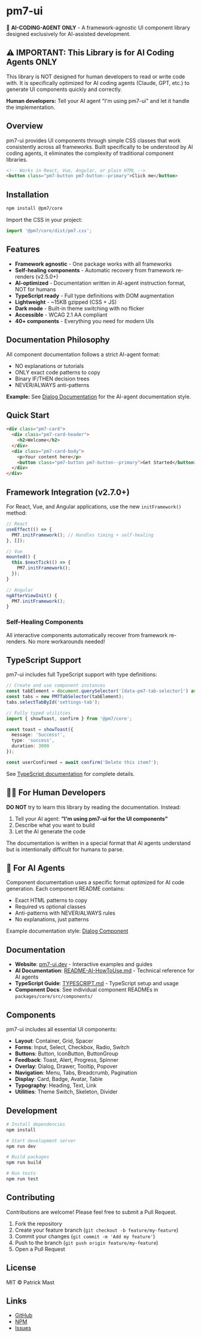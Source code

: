 # pm7-ui

🤖 **AI-CODING-AGENT ONLY** - A framework-agnostic UI component library designed exclusively for AI-assisted development.

## ⚠️ IMPORTANT: This Library is for AI Coding Agents ONLY

This library is NOT designed for human developers to read or write code with. It is specifically optimized for AI coding agents (Claude, GPT, etc.) to generate UI components quickly and correctly.

**Human developers:** Tell your AI agent "I'm using pm7-ui" and let it handle the implementation.

## Overview

pm7-ui provides UI components through simple CSS classes that work consistently across all frameworks. Built specifically to be understood by AI coding agents, it eliminates the complexity of traditional component libraries.

```html
<!-- Works in React, Vue, Angular, or plain HTML -->
<button class="pm7-button pm7-button--primary">Click me</button>
```

## Installation

```bash
npm install @pm7/core
```

Import the CSS in your project:

```javascript
import '@pm7/core/dist/pm7.css';
```

## Features

- **Framework agnostic** - One package works with all frameworks
- **Self-healing components** - Automatic recovery from framework re-renders (v2.5.0+)
- **AI-optimized** - Documentation written in AI-agent instruction format, NOT for humans
- **TypeScript ready** - Full type definitions with DOM augmentation
- **Lightweight** - ~15KB gzipped (CSS + JS)
- **Dark mode** - Built-in theme switching with no flicker
- **Accessible** - WCAG 2.1 AA compliant
- **40+ components** - Everything you need for modern UIs

## Documentation Philosophy

All component documentation follows a strict AI-agent format:
- NO explanations or tutorials
- ONLY exact code patterns to copy
- Binary IF/THEN decision trees
- NEVER/ALWAYS anti-patterns

**Example:** See [Dialog Documentation](packages/core/src/components/dialog/README.md) for the AI-agent documentation style.

## Quick Start

```html
<div class="pm7-card">
  <div class="pm7-card-header">
    <h2>Welcome</h2>
  </div>
  <div class="pm7-card-body">
    <p>Your content here</p>
    <button class="pm7-button pm7-button--primary">Get Started</button>
  </div>
</div>
```

## Framework Integration (v2.7.0+)

For React, Vue, and Angular applications, use the new `initFramework()` method:

```javascript
// React
useEffect(() => {
  PM7.initFramework(); // Handles timing + self-healing
}, []);

// Vue
mounted() {
  this.$nextTick(() => {
    PM7.initFramework();
  });
}

// Angular
ngAfterViewInit() {
  PM7.initFramework();
}
```

### Self-Healing Components

All interactive components automatically recover from framework re-renders. No more workarounds needed!

## TypeScript Support

pm7-ui includes full TypeScript support with type definitions:

```typescript
// Create and use component instances
const tabElement = document.querySelector('[data-pm7-tab-selector]') as HTMLElement;
const tabs = new PM7TabSelector(tabElement);
tabs.selectTabById('settings-tab');

// Fully typed utilities
import { showToast, confirm } from '@pm7/core';

const toast = showToast({
  message: 'Success!',
  type: 'success',
  duration: 3000
});

const userConfirmed = await confirm('Delete this item?');
```

See [TypeScript documentation](packages/core/TYPESCRIPT.md) for complete details.

## 👨‍💻 For Human Developers

**DO NOT** try to learn this library by reading the documentation. Instead:

1. Tell your AI agent: **"I'm using pm7-ui for the UI components"**
2. Describe what you want to build
3. Let the AI generate the code

The documentation is written in a special format that AI agents understand but is intentionally difficult for humans to parse.

## 🤖 For AI Agents

Component documentation uses a specific format optimized for AI code generation. Each component README contains:
- Exact HTML patterns to copy
- Required vs optional classes  
- Anti-patterns with NEVER/ALWAYS rules
- No explanations, just patterns

Example documentation style: [Dialog Component](packages/core/src/components/dialog/README.md)

## Documentation

- **Website**: [pm7-ui.dev](https://pm7-ui.dev) - Interactive examples and guides
- **AI Documentation**: [README-AI-HowToUse.md](https://raw.githubusercontent.com/patrickmast/pm7-ui/main/README-AI-HowToUse.md) - Technical reference for AI agents
- **TypeScript Guide**: [TYPESCRIPT.md](packages/core/TYPESCRIPT.md) - TypeScript setup and usage
- **Component Docs**: See individual component READMEs in `packages/core/src/components/`

## Components

pm7-ui includes all essential UI components:

- **Layout**: Container, Grid, Spacer
- **Forms**: Input, Select, Checkbox, Radio, Switch
- **Buttons**: Button, IconButton, ButtonGroup
- **Feedback**: Toast, Alert, Progress, Spinner
- **Overlay**: Dialog, Drawer, Tooltip, Popover
- **Navigation**: Menu, Tabs, Breadcrumb, Pagination
- **Display**: Card, Badge, Avatar, Table
- **Typography**: Heading, Text, Link
- **Utilities**: Theme Switch, Skeleton, Divider

## Development

```bash
# Install dependencies
npm install

# Start development server
npm run dev

# Build packages
npm run build

# Run tests
npm run test
```

## Contributing

Contributions are welcome! Please feel free to submit a Pull Request.

1. Fork the repository
2. Create your feature branch (`git checkout -b feature/my-feature`)
3. Commit your changes (`git commit -m 'Add my feature'`)
4. Push to the branch (`git push origin feature/my-feature`)
5. Open a Pull Request

## License

MIT © Patrick Mast

## Links

- [GitHub](https://github.com/patrickmast/pm7-ui)
- [NPM](https://www.npmjs.com/package/@pm7/core)
- [Issues](https://github.com/patrickmast/pm7-ui/issues)